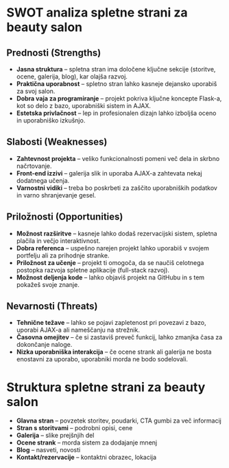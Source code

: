 # SWOT analiza spletne strani za beauty salon

## **Prednosti (Strengths)**
-  **Jasna struktura** – spletna stran ima določene ključne sekcije (storitve, ocene, galerija, blog), kar olajša razvoj.  
-  **Praktična uporabnost** – spletno stran lahko kasneje dejansko uporabiš za svoj salon.  
-  **Dobra vaja za programiranje** – projekt pokriva ključne koncepte Flask-a, kot so delo z bazo, uporabniški sistem in AJAX.  
-  **Estetska privlačnost** – lep in profesionalen dizajn lahko izboljša oceno in uporabniško izkušnjo.  

## **Slabosti (Weaknesses)**
-  **Zahtevnost projekta** – veliko funkcionalnosti pomeni več dela in skrbno načrtovanje.  
-  **Front-end izzivi** – galerija slik in uporaba AJAX-a zahtevata nekaj dodatnega učenja.  
-  **Varnostni vidiki** – treba bo poskrbeti za zaščito uporabniških podatkov in varno shranjevanje gesel.  

## **Priložnosti (Opportunities)**
-  **Možnost razširitve** – kasneje lahko dodaš rezervacijski sistem, spletna plačila in večjo interaktivnost.  
-  **Dobra referenca** – uspešno narejen projekt lahko uporabiš v svojem portfelju ali za prihodnje stranke.  
-  **Priložnost za učenje** – projekt ti omogoča, da se naučiš celotnega postopka razvoja spletne aplikacije (full-stack razvoj).  
-  **Možnost deljenja kode** – lahko objaviš projekt na GitHubu in s tem pokažeš svoje znanje.  

## **Nevarnosti (Threats)**
-  **Tehnične težave** – lahko se pojavi zapletenost pri povezavi z bazo, uporabi AJAX-a ali nameščanju na strežnik.  
-  **Časovna omejitev** – če si zastaviš preveč funkcij, lahko zmanjka časa za dokončanje naloge.  
-  **Nizka uporabniška interakcija** – če ocene strank ali galerija ne bosta enostavni za uporabo, uporabniki morda ne bodo sodelovali.  

# Struktura spletne strani za beauty salon

- **Glavna stran** – povzetek storitev, poudarki, CTA gumbi za več informacij  
- **Stran s storitvami** – podrobni opisi, cene  
- **Galerija** – slike prejšnjih del  
- **Ocene strank** – morda sistem za dodajanje mnenj  
- **Blog** – nasveti, novosti  
- **Kontakt/rezervacije** – kontaktni obrazec, lokacija  

